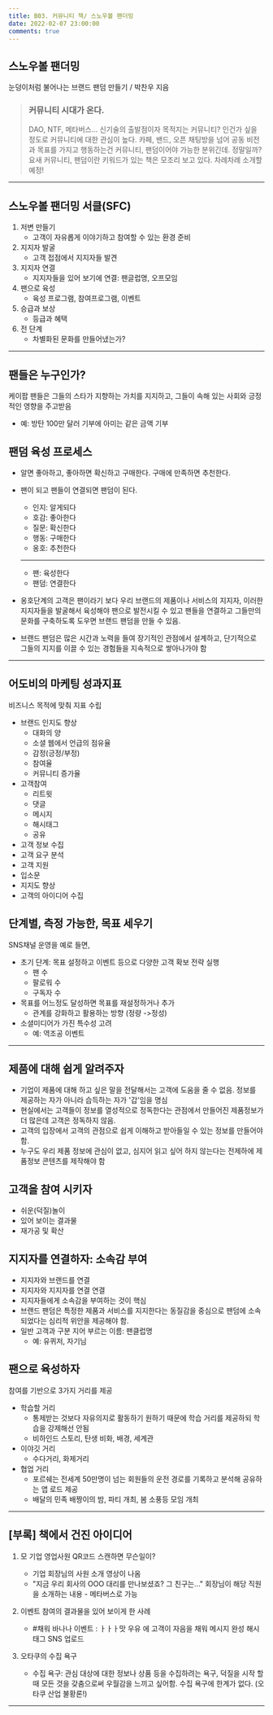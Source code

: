 ```yaml
---
title: B03. 커뮤니티 책/ 스노우볼 팬더밍
date: 2022-02-07 23:00:00
comments: true
---
```




## 스노우볼 팬더밍

눈덩이처럼 불어나는 브랜드 팬덤 만들기 / 박찬우 지음

> ### 커뮤니티 시대가 온다.
> DAO, NTF, 메타버스... 신기술의 출발점이자 목적지는 커뮤니티? 인건가 싶을 정도로 커뮤니티에 대한 관심이 높다. 카페, 밴드, 오픈 채팅방을 넘어 공동 비전과 목표를 가지고 행동하는건 커뮤니티, 팬덤이어야 가능한 분위긴데. 정말일까? 요새 커뮤니티, 팬덤이란 키워드가 있는 책은 모조리 보고 있다. 차례차례 소개할 예정!

---

## 스노우볼 팬더밍 서클(SFC)

1. 저변 만들기
    - 고객이 자유롭게 이야기하고 참여할 수 있는 환경 준비
2. 지지자 발굴
    - 고객 접점에서 지지자들 발견
3. 지지자 연결
    - 지지자들을 있어 보기에 연결: 팬글럽명, 오프모임
4. 팬으로 육성 
    - 육성 프로그램, 참여프로그램, 이벤트
5. 승급과 보상
    - 등급과 혜택
6. 전 단계
    - 차별화된 문화를 만들어냈는가?

---

## 팬들은 누구인가?

케이팝 팬들은 그들의 스타가 지향하는 가치를 지지하고, 그들이 속해 있는 사회와 긍정적인 영향을 주고받음
- 예: 방탄 100만 달러 기부에 아미는 같은 금액 기부

## 팬덤 육성 프로세스

- 알면 좋아하고, 좋아하면 확신하고 구매한다. 구매에 만족하면 추천한다.
- 팬이 되고 팬들이 연결되면 팬덤이 된다.

    - 인지: 알게되다
    - 호감: 좋아한다
    - 질문: 확신한다
    - 행동: 구매한다
    - 옹호: 추천한다
    
    ---
    
    - 팬: 육성한다
    - 팬덤: 연결한다

- 옹호단계의 고객은 팬이라기 보다 우리 브랜드의 제품이나 서비스의 지지자, 이러한 지지자들을 발굴해서 육성해야 팬으로 발전시킬 수 있고 팬들을 연결하고 그들만의 문화를 구축하도록 도우면 브랜드 팬덤을 만들 수 있음.

- 브랜드 팬덤은 많은 시간과 노력을 들여 장기적인 관점에서 설계하고, 단기적으로 그들의 지지를 이끌 수 있는 경험들을 지속적으로 쌓아나가야 함

---

## 어도비의 마케팅 성과지표

비즈니스 목적에 맞춰 지표 수립
- 브랜드 인지도 향상
    - 대화의 양
    - 소셜 웹에서 언급의 점유율
    - 감정(긍정/부정)
    - 참여율
    - 커뮤니티 증가율
- 고객참여
    - 리트윗
     - 댓글
    - 메시지
    - 해시태그
    - 공유
- 고객 정보 수집
- 고객 요구 분석
- 고객 지원
- 입소문
- 지지도 향상
- 고객의 아이디어 수집


## 단계별, 측정 가능한, 목표 세우기

SNS채널 운영을 예로 들면, 
-  초기 단계: 목표 설정하고 이벤트 등으로 다양한 고객 확보 전략 실행
    - 팬 수
    - 팔로워 수
    - 구독자 수
- 목표를 어느정도 달성하면 목표를 재설정하거나 추가
    - 관계를 강화하고 활용하는 방향 (정량 ->정성)
- 소셜미디어가 가진 특수성 고려
    - 예: 역조공 이벤트

---

## 제품에 대해 쉽게 알려주자

- 기업이 제품에 대해 하고 싶은 말을 전달해서는 고객에 도움을 줄 수 없음. 정보를 제공하는 자가 아니라 습득하는 자가 '갑'임을 명심
- 현실에서는 고객들이 정보를 열성적으로 정독한다는 관점에서 만들어진 제품정보가 더 많은데 고객은 정독하지 않음.
- 고객의 입장에서 고객의 관점으로 쉽게 이해하고 받아들일 수 있는 정보를 만들어야 함. 
- 누구도 우리 제품 정보에 관심이 없고, 심지어 읽고 싶어 하지 않는다는 전제하에 제품정보 콘텐츠를 제작해야 함 


## 고객을 참여 시키자
- 쉬운(덕질)놀이
- 있어 보이는 결과물
- 재가공 및 확산

## 지지자를 연결하자: 소속감 부여

- 지지자와 브랜드를 연결
- 지지자와 지지자를 연결 연결
- 지지자들에게 소속감을 부여하는 것이 핵심
- 브랜드 팬덤은 특정한 제품과 서비스를 지지한다는 동질감을 중심으로 팬덤에 소속되었다는 심리적 위안을 제공해야 함.
-   일반 고객과 구분 지어 부르는 이름: 팬클럽명
    - 예: 유퀴저, 자기님

## 팬으로 육성하자

참여를 기반으로 3가지 거리를 제공
- 학습할 거리
    - 통제받는 것보다 자유의지로 활동하기 원하기 때문에 학습 거리를 제공하되 학습을 강제해선 안됨
    - 비하인드 스토리, 탄생 비화, 배경, 세계관
- 이야깃 거리
    - 수다거리, 화제거리
- 협업 거리
    - 포르쉐는 전세계 50만명이 넘는 회원들의 운전 경로를 기록하고 분석해 공유하는 앱 로드 제공
    - 배달의 민족 배짱이의 밤, 파티 개최, 봄 소풍등 모임 개최

---

## [부록] 책에서 건진 아이디어

1. 모 기업 영업사원 QR코드 스캔하면 무슨일이?
    - 기업 회장님의 사원 소개 영상이 나옴
    - "지금 우리 회사의 OOO 대리를 만나보셨죠? 그 친구는..." 회장님이 해당 직원을 소개하는 내용 - 메타버스로 가능

2. 이벤트 참여의 결과물을 있어 보이게 한 사례
    - #채워 바나나 이벤트 : ㅏㅏㅏ맛 우유 에 고객이 자음을 채워 메시지 완성 해시태그 SNS 업로드

3. 오타쿠의 수집 욕구
    - 수집 욕구: 관심 대상에 대한 정보나 상품 등을 수집하려는 욕구, 덕질을 시작 할 때 모든 것을 갖춤으로써 우월감을 느끼고 싶어함. 수집 욕구에 한계가 없다. (오타쿠 산업 불황론!)




---



